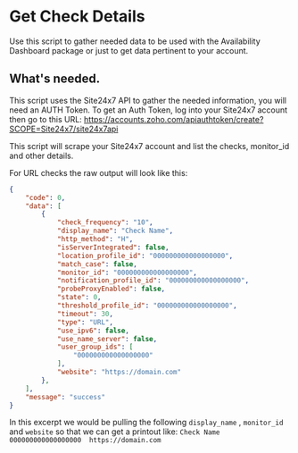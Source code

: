 # Get Check Details
Use this script to gather needed data to be used with the Availability Dashboard package or just to get data pertinent to your account.

## What's needed.
This script uses the Site24x7 API to gather the needed information, you will need an AUTH Token. To get an Auth Token, log into your Site24x7 account then go to this URL:
https://accounts.zoho.com/apiauthtoken/create?SCOPE=Site24x7/site24x7api

This script will scrape your Site24x7 account and list the checks, monitor_id and other details.

For URL checks the raw output will look like this:

```json
{
    "code": 0,
    "data": [
        {
            "check_frequency": "10",
            "display_name": "Check Name",
            "http_method": "H",
            "isServerIntegrated": false,
            "location_profile_id": "000000000000000000",
            "match_case": false,
            "monitor_id": "000000000000000000",
            "notification_profile_id": "000000000000000000",
            "probeProxyEnabled": false,
            "state": 0,
            "threshold_profile_id": "000000000000000000",
            "timeout": 30,
            "type": "URL",
            "use_ipv6": false,
            "use_name_server": false,
            "user_group_ids": [
                "000000000000000000"
            ],
            "website": "https://domain.com"
        },
    ],
    "message": "success"
}
```

In this excerpt we would be pulling the following `display_name` , `monitor_id` and `website` so that we can get a printout like: `Check Name 000000000000000000  https://domain.com`

